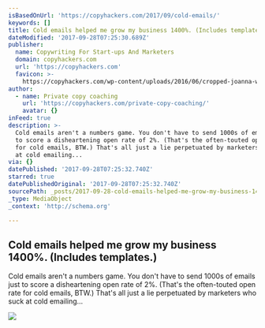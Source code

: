 ```yaml
---
isBasedOnUrl: 'https://copyhackers.com/2017/09/cold-emails/'
keywords: []
title: Cold emails helped me grow my business 1400%. (Includes templates.)
dateModified: '2017-09-28T07:25:30.689Z'
publisher:
  name: Copywriting For Start-ups And Marketers
  domain: copyhackers.com
  url: 'https://copyhackers.com'
  favicon: >-
    https://copyhackers.com/wp-content/uploads/2016/06/cropped-joanna-wiebe-192x192.jpeg
author:
  - name: Private copy coaching
    url: 'https://copyhackers.com/private-copy-coaching/'
    avatar: {}
inFeed: true
description: >-
  Cold emails aren't a numbers game. You don't have to send 1000s of emails just
  to score a disheartening open rate of 2%. (That's the often-touted open rate
  for cold emails, BTW.) That's all just a lie perpetuated by marketers who suck
  at cold emailing...
via: {}
datePublished: '2017-09-28T07:25:32.740Z'
starred: true
datePublishedOriginal: '2017-09-28T07:25:32.740Z'
sourcePath: _posts/2017-09-28-cold-emails-helped-me-grow-my-business-1400-includes-temp.md
_type: MediaObject
_context: 'http://schema.org'

---
```

<article style=""><h1>Cold emails helped me grow my business 1400%. (Includes templates.)</h1><p>Cold emails aren't a numbers game. You don't have to send 1000s of emails just to score a disheartening open rate of 2%. (That's the often-touted open rate for cold emails, BTW.) That's all just a lie perpetuated by marketers who suck at cold emailing...</p><img src="https://copyhackers.com/wp-content/uploads/2017/09/roxane-clediere-cold.jpg" /></article>